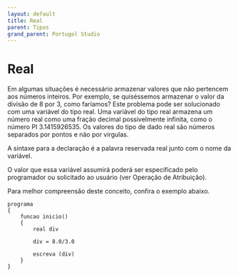 ```yaml
---
layout: default
title: Real
parent: Tipos
grand_parent: Portugol Studio
---
```


# Real

Em algumas situações é necessário armazenar valores que não pertencem aos números inteiros. Por exemplo, se quiséssemos armazenar o valor da divisão de 8 por 3, como faríamos? Este problema pode ser solucionado com uma variável do tipo real. Uma variável do tipo real armazena um número real como uma fração decimal possivelmente infinita, como o número PI 3.1415926535. Os valores do tipo de dado real são números separados por pontos e não por virgulas.

A sintaxe para a declaração é a palavra reservada real junto com o nome da variável.

O valor que essa variável assumirá poderá ser especificado pelo programador ou solicitado ao usuário (ver Operação de Atribuição).

Para melhor compreensão deste conceito, confira o exemplo abaixo.

```
programa
{
    funcao inicio()
	{
		real div

		div = 8.0/3.0
	
		escreva (div)
	}
}

```

